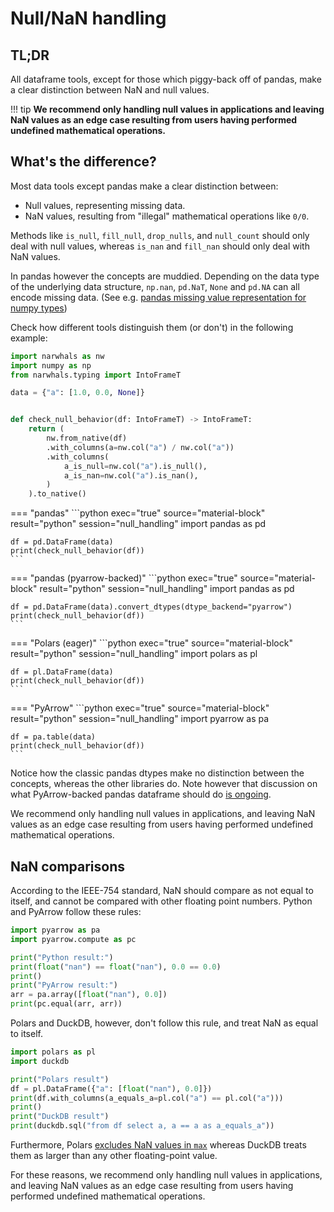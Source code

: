 # Null/NaN handling

## TL;DR

All dataframe tools, except for those which piggy-back off of pandas, make a clear
distinction between NaN and null values. 

!!! tip
    **We recommend only handling null values in applications and leaving NaN values as an 
    edge case resulting from users having performed undefined mathematical operations.**

## What's the difference?

Most data tools except pandas make a clear distinction between:

- Null values, representing missing data.
- NaN values, resulting from "illegal" mathematical operations like `0/0`.

Methods like `is_null`, `fill_null`, `drop_nulls`, and `null_count` should only deal with null values,
whereas `is_nan` and `fill_nan` should only deal with NaN values.

In pandas however the concepts are muddied. Depending on the data type of the underlying data structure,
`np.nan`, `pd.NaT`, `None` and `pd.NA` can all encode missing data. (See e.g. [pandas missing value representation for numpy types](https://pandas.pydata.org/docs/user_guide/gotchas.html#missing-value-representation-for-numpy-types))

Check how different tools distinguish them (or don't) in the following example:

```python exec="1" source="above" session="null_handling"
import narwhals as nw
import numpy as np
from narwhals.typing import IntoFrameT

data = {"a": [1.0, 0.0, None]}


def check_null_behavior(df: IntoFrameT) -> IntoFrameT:
    return (
        nw.from_native(df)
        .with_columns(a=nw.col("a") / nw.col("a"))
        .with_columns(
            a_is_null=nw.col("a").is_null(),
            a_is_nan=nw.col("a").is_nan(),
        )
    ).to_native()
```

=== "pandas"
    ```python exec="true" source="material-block" result="python" session="null_handling"
    import pandas as pd

    df = pd.DataFrame(data)
    print(check_null_behavior(df))
    ```

=== "pandas (pyarrow-backed)"
    ```python exec="true" source="material-block" result="python" session="null_handling"
    import pandas as pd

    df = pd.DataFrame(data).convert_dtypes(dtype_backend="pyarrow")
    print(check_null_behavior(df))
    ```

=== "Polars (eager)"
    ```python exec="true" source="material-block" result="python" session="null_handling"
    import polars as pl

    df = pl.DataFrame(data)
    print(check_null_behavior(df))
    ```

=== "PyArrow"
    ```python exec="true" source="material-block" result="python" session="null_handling"
    import pyarrow as pa

    df = pa.table(data)
    print(check_null_behavior(df))
    ```

Notice how the classic pandas dtypes make no distinction between the concepts, whereas the other
libraries do. Note however that discussion on what PyArrow-backed pandas dataframe should do
[is ongoing](https://github.com/pandas-dev/pandas/issues/32265).

We recommend only handling null values in applications,
and leaving NaN values as an edge case resulting from users having performed undefined mathematical
operations.

## NaN comparisons

According to the IEEE-754 standard, NaN should compare as not equal to itself, and cannot
be compared with other floating point numbers. Python and PyArrow follow these rules:

```python exec="1" source="above" session="nan-comparisons" result="python"
import pyarrow as pa
import pyarrow.compute as pc

print("Python result:")
print(float("nan") == float("nan"), 0.0 == 0.0)
print()
print("PyArrow result:")
arr = pa.array([float("nan"), 0.0])
print(pc.equal(arr, arr))
```

Polars and DuckDB, however, don't follow this rule, and treat NaN as equal to itself.

```python exec="1" source="above" session="nan-comparisons" result="python"
import polars as pl
import duckdb

print("Polars result")
df = pl.DataFrame({"a": [float("nan"), 0.0]})
print(df.with_columns(a_equals_a=pl.col("a") == pl.col("a")))
print()
print("DuckDB result")
print(duckdb.sql("from df select a, a == a as a_equals_a"))
```

Furthermore, Polars [excludes NaN values in `max`](https://github.com/pola-rs/polars/issues/23635)
whereas DuckDB treats them as larger than any other floating-point value.

For these reasons, we recommend only handling null values in applications,
and leaving NaN values as an edge case resulting from users having performed undefined mathematical
operations.
